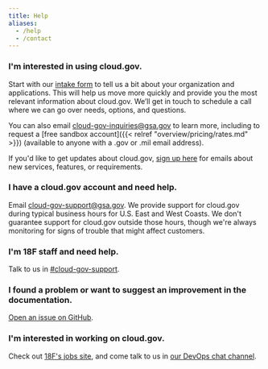 ```yaml
---
title: Help
aliases:
  - /help
  - /contact
---
```


### I'm interested in using cloud.gov.

Start with our [intake form](https://docs.google.com/forms/d/e/1FAIpQLSevZfuJ_4KE-MZlm9gttYfsXQp0PJL7OR6k6LbZ9XnFn-oA6g/viewform) to tell us a bit about your organization and applications</a>. This will help us move more quickly and provide you the most relevant information about cloud.gov. We’ll get in touch to schedule a call where we can go over needs, options, and questions.

You can also email [cloud-gov-inquiries@gsa.gov](mailto:cloud-gov-inquiries@gsa.gov) to learn more, including to request a [free sandbox account]({{< relref "overview/pricing/rates.md" >}}) (available to anyone with a .gov or .mil email address).

If you'd like to get updates about cloud.gov, [sign up here](/#updates) for emails about new services, features, or requirements.

### I have a cloud.gov account and need help.

Email [cloud-gov-support@gsa.gov](mailto:cloud-gov-support@gsa.gov). We provide support for cloud.gov during typical business hours for U.S. East and West Coasts. We don't guarantee support for cloud.gov outside those hours, though we're always monitoring for signs of trouble that might affect customers.

### I'm 18F staff and need help.

Talk to us in [#cloud-gov-support](https://gsa-tts.slack.com/messages/cloud-gov-support).

### I found a problem or want to suggest an improvement in the documentation.

[Open an issue on GitHub](https://github.com/18F/cg-site/issues/new).

### I'm interested in working on cloud.gov.

Check out [18F's jobs site](https://pages.18f.gov/joining-18f/), and come talk to us in [our DevOps chat channel](https://chat.18f.gov/).

